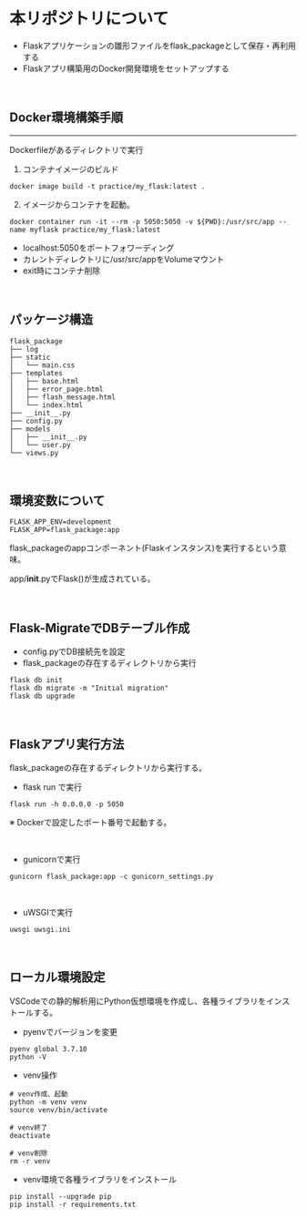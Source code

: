 # 本リポジトリについて
- Flaskアプリケーションの雛形ファイルをflask_packageとして保存・再利用する
- Flaskアプリ構築用のDocker開発環境をセットアップする

<br>

## Docker環境構築手順
---
Dockerfileがあるディレクトリで実行
1. コンテナイメージのビルド
```
docker image build -t practice/my_flask:latest .
```
2. イメージからコンテナを起動。
```
docker container run -it --rm -p 5050:5050 -v ${PWD}:/usr/src/app --name myflask practice/my_flask:latest
```
- localhost:5050をポートフォワーディング
- カレントディレクトリに/usr/src/appをVolumeマウント
- exit時にコンテナ削除

<br>

## パッケージ構造
```
flask_package
├── log
├── static
│   └── main.css
├── templates
│   ├── base.html
│   ├── error_page.html
│   ├── flash_message.html
│   └── index.html
├── __init__.py
├── config.py
├── models
│   ├── __init__.py
│   └── user.py
└── views.py
```

<br>

## 環境変数について
```
FLASK_APP_ENV=development
FLASK_APP=flask_package:app
```
flask_packageのappコンポーネント(Flaskインスタンス)を実行するという意味。

app/__init__.pyでFlask()が生成されている。

<br>

## Flask-MigrateでDBテーブル作成
- config.pyでDB接続先を設定
- flask_packageの存在するディレクトリから実行
```
flask db init
flask db migrate -m "Initial migration"
flask db upgrade
```

<br>

## Flaskアプリ実行方法
flask_packageの存在するディレクトリから実行する。
- flask run で実行
```
flask run -h 0.0.0.0 -p 5050
```
※ Dockerで設定したポート番号で起動する。

<br>

- gunicornで実行
```
gunicorn flask_package:app -c gunicorn_settings.py
```

<br>

- uWSGIで実行
```
uwsgi uwsgi.ini
```
<br>

## ローカル環境設定
VSCodeでの静的解析用にPython仮想環境を作成し、各種ライブラリをインストールする。
- pyenvでバージョンを変更
```
pyenv global 3.7.10
python -V
```
- venv操作
```
# venv作成、起動
python -m venv venv
source venv/bin/activate

# venv終了
deactivate

# venv削除
rm -r venv
```
- venv環境で各種ライブラリをインストール
```
pip install --upgrade pip
pip install -r requirements.txt
```





